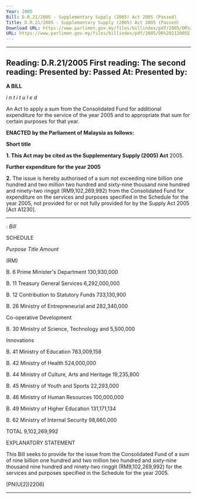 ```yaml
---
Year: 2005
Bill: D.R.21/2005 - Supplementary Supply (2005) Act 2005 (Passed)
Title: D.R.21/2005 - Supplementary Supply (2005) Act 2005 (Passed)
Download URL: https://www.parlimen.gov.my/files/billindex/pdf/2005/DR%20212005E.pdf
URL: https://www.parlimen.gov.my/files/billindex/pdf/2005/DR%20212005E.pdf
---
```

---
Reading:
D.R.21/2005
First reading:
The second reading:
Presented by:
Passed At:
Presented by:
---

**A BILL**

_i n t i t u l e d_

An Act to apply a sum from the Consolidated Fund for additional
expenditure for the service of the year 2005 and to appropriate that
sum for certain purposes for that year.

**ENACTED by the Parliament of Malaysia as follows:**

**Short title**

**1.  This Act may be cited as the Supplementary Supply (2005) Act**
2005.

**Further expenditure for the year 2005**

**2.** The issue is hereby authorised of a sum not exceeding nine
billion one hundred and two million two hundred and sixty-nine
thousand nine hundred and ninety-two ringgit (RM9,102,269,992)
from the Consolidated Fund for expenditure on the services and
purposes specified in the Schedule for the year 2005, not provided
for or not fully provided for by the Supply Act 2005 [Act A1230].


-----

: _Bill_

SCHEDULE

_Purpose                   Title_ _Amount_

(RM)

B.  6    Prime Minister's Department 130,930,000

B. 11    Treasury General Services 6,292,000,000

B. 12    Contribution to Statutory Funds 733,130,900

B. 26    Ministry of Entrepreneurial and 282,340,000

Co-operative Development

B. 30    Ministry of Science, Technology and 5,500,000

Innovations

B. 41    Ministry of Education 763,009,158

B. 42    Ministry of Health 524,000,000

B. 44    Ministry of Culture, Arts and Heritage 19,235,800

B. 45    Ministry of Youth and Sports 22,293,000

B. 46    Ministry of Human Resources 100,000,000

B. 49    Ministry of Higher Education 131,171,134

B. 62    Ministry of Internal Security 98,660,000

TOTAL 9,102,269,992

EXPLANATORY STATEMENT

This Bill seeks to provide for the issue from the Consolidated Fund of a sum
of nine billion one hundred and two million two hundred and sixty-nine thousand
nine hundred and ninety-two ringgit (RM9,102,269,992) for the services and
purposes specified in the Schedule for the year 2005.

[PN(U[2])2206]


-----

